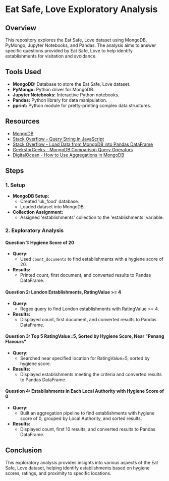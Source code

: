 # Eat Safe, Love Exploratory Analysis

## Overview

This repository explores the Eat Safe, Love dataset using MongoDB, PyMongo, Jupyter Notebooks, and Pandas. The analysis aims to answer specific questions provided by Eat Safe, Love to help identify establishments for visitation and avoidance.

## Tools Used

- **MongoDB:** Database to store the Eat Safe, Love dataset.
- **PyMongo:** Python driver for MongoDB.
- **Jupyter Notebooks:** Interactive Python notebooks.
- **Pandas:** Python library for data manipulation.
- **pprint:** Python module for pretty-printing complex data structures.

## Resources

- [MongoDB](https://www.mongodb.com)
- [Stack Overflow - Query String in JavaScript](https://stackoverflow.com/questions/901115/how-can-i-get-query-string-values-in-javascript/901144#901144)
- [Stack Overflow - Load Data from MongoDB into Pandas DataFrame](https://stackoverflow.com/questions/17805304/how-can-i-load-data-from-mongodb-collection-into-pandas-dataframe)
- [GeeksforGeeks - MongoDB Comparison Query Operators](https://www.geeksforgeeks.org/mongodb-comparison-query-operators/)
- [DigitalOcean - How to Use Aggregations in MongoDB](https://www.digitalocean.com/community/tutorials/how-to-use-aggregations-in-mongodb)

## Steps

### 1. Setup

- **MongoDB Setup:**
  - Created 'uk_food' database.
  - Loaded dataset into MongoDB.
- **Collection Assignment:**
  - Assigned 'establishments' collection to the 'establishments' variable.

### 2. Exploratory Analysis

#### Question 1: Hygiene Score of 20

- **Query:**
  - Used `count_documents` to find establishments with a hygiene score of 20.
- **Results:**
  - Printed count, first document, and converted results to Pandas DataFrame.

#### Question 2: London Establishments, RatingValue >= 4

- **Query:**
  - Regex query to find London establishments with RatingValue >= 4.
- **Results:**
  - Displayed count, first document, and converted results to Pandas DataFrame.

#### Question 3: Top 5 RatingValue=5, Sorted by Hygiene Score, Near "Penang Flavours"

- **Query:**
  - Searched near specified location for RatingValue=5, sorted by hygiene score.
- **Results:**
  - Displayed establishments meeting the criteria and converted results to Pandas DataFrame.

#### Question 4: Establishments in Each Local Authority with Hygiene Score of 0

- **Query:**
  - Built an aggregation pipeline to find establishments with hygiene score of 0, grouped by Local Authority, and sorted results.
- **Results:**
  - Displayed count, first 10 results, and converted results to Pandas DataFrame.

## Conclusion

This exploratory analysis provides insights into various aspects of the Eat Safe, Love dataset, helping identify establishments based on hygiene scores, ratings, and proximity to specific locations.
